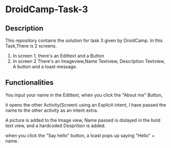 # DroidCamp-Task-3
## Description
  This repository contains  the solution for task 3 given by DroidCamp.
  In this Task,There is  2 screens. 
  1. In screen 1, there's an Edittext and a Button 
  2. In screen 2 There's an Imageview,Name Textview, Description Textview, A button and a toast message.    
  
## Functionalities 
You input your name in the Edittext, when you click the "About me" Button, 

it opens the other Activity(Screen) using an Explicit intent, I have passed the name to the other activity as an intent extra.  

A picture is added to the Image view, Name passed is dislayed in the bold text view, and a hardcoded Desprition is added.  

when you click the "Say hello" button, a toast  pops up saying "Hello" + name.
